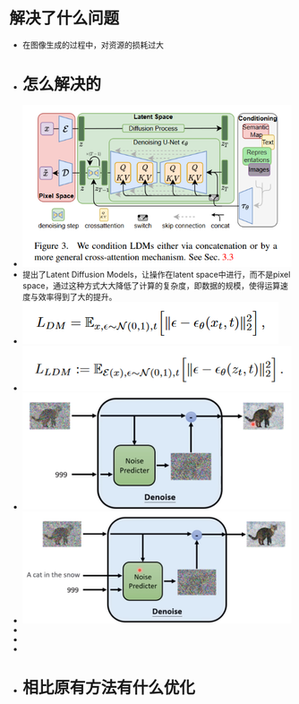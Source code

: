 # 解决了什么问题
- 在图像生成的过程中，对资源的损耗过大
- # 怎么解决的
- ![image.png](../assets/image_1698607889092_0.png)
- 提出了Latent Diffusion Models，让操作在latent space中进行，而不是pixel space，通过这种方式大大降低了计算的复杂度，即数据的规模，使得运算速度与效率得到了大的提升。
- ![image.png](../assets/image_1698608064065_0.png)
- ![image.png](../assets/image_1698608072945_0.png)
- ![image.png](../assets/image_1698647179350_0.png)
- ![image.png](../assets/image_1698648319155_0.png)
-
-
-
- # 相比原有方法有什么优化